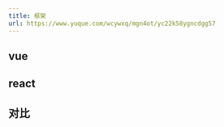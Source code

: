 ```yaml
---
title: 框架
url: https://www.yuque.com/wcywxq/mgn4ot/yc22k58ygncdgg57
---
```


<a name="ehaJm"></a>

## vue

<a name="ilft8"></a>

## react

<a name="WIhSD"></a>

## 对比
